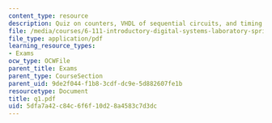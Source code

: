 ```yaml
---
content_type: resource
description: Quiz on counters, VHDL of sequential circuits, and timing and memory.
file: /media/courses/6-111-introductory-digital-systems-laboratory-spring-2006/5dfa7a42c84c6f6f10d28a4583c7d3dc_q1.pdf
file_type: application/pdf
learning_resource_types:
- Exams
ocw_type: OCWFile
parent_title: Exams
parent_type: CourseSection
parent_uid: 9de2f044-f1b8-3cdf-dc9e-5d882607fe1b
resourcetype: Document
title: q1.pdf
uid: 5dfa7a42-c84c-6f6f-10d2-8a4583c7d3dc
---
```

